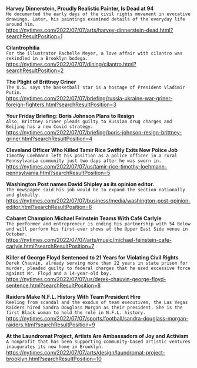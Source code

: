 **Harvey Dinnerstein, Proudly Realistic Painter, Is Dead at 94**\
`He documented the early days of the civil rights movement in evocative drawings. Later, his paintings examined details of the everyday life around him.`\
https://nytimes.com/2022/07/07/arts/harvey-dinnerstein-dead.html?searchResultPosition=1

**Cilantrophilia**\
`For the illustrator Rachelle Meyer, a love affair with cilantro was rekindled in a Brooklyn bodega.`\
https://nytimes.com/2022/07/07/dining/cilantro.html?searchResultPosition=2

**The Plight of Brittney Griner**\
`The U.S. says the basketball star is a hostage of President Vladimir Putin.`\
https://nytimes.com/2022/07/07/briefing/russia-ukraine-war-griner-foreign-fighters.html?searchResultPosition=3

**Your Friday Briefing: Boris Johnson Plans to Resign**\
`Also, Brittney Griner pleads guilty to Russian drug charges and Beijing has a new Covid strategy.`\
https://nytimes.com/2022/07/07/briefing/boris-johnson-resign-brittney-griner.html?searchResultPosition=4

**Cleveland Officer Who Killed Tamir Rice Swiftly Exits New Police Job**\
`Timothy Loehmann left his position as a police officer in a rural Pennsylvania community just two days after he was sworn in.`\
https://nytimes.com/2022/07/07/us/tamir-rice-timothy-loehmann-pennsylvania.html?searchResultPosition=5

**Washington Post names David Shipley as its opinion editor.**\
`The newspaper said his job would be to expand the section nationally and globally.`\
https://nytimes.com/2022/07/07/business/media/washington-post-opinion-editor.html?searchResultPosition=6

**Cabaret Champion Michael Feinstein Teams With Café Carlyle**\
`The performer and entrepreneur is ending his partnership with 54 Below and will perform his first-ever shows at the Upper East Side venue in October.`\
https://nytimes.com/2022/07/07/arts/music/michael-feinstein-cafe-carlyle.html?searchResultPosition=7

**Killer of George Floyd Sentenced to 21 Years for Violating Civil Rights**\
`Derek Chauvin, already serving more than 22 years in state prison for murder, pleaded guilty to federal charges that he used excessive force against Mr. Floyd and a 14-year-old boy.`\
https://nytimes.com/2022/07/07/us/derek-chauvin-george-floyd-sentence.html?searchResultPosition=8

**Raiders Make N.F.L. History With Team President Hire**\
`Reeling from scandal and the exodus of team executives, the Las Vegas Raiders hired Sandra Douglass Morgan as their president. She is the first Black woman to hold the role in N.F.L. history.`\
https://nytimes.com/2022/07/07/sports/football/sandra-douglass-morgan-raiders.html?searchResultPosition=9

**At the Laundromat Project, Artists Are Ambassadors of Joy and Activism**\
`A nonprofit that has been supporting community-based artistic ventures inaugurates its new home in Brooklyn.`\
https://nytimes.com/2022/07/07/arts/design/laundromat-project-brooklyn.html?searchResultPosition=10

